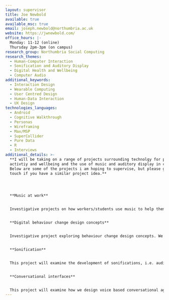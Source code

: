 ```yaml
---
layout: supervisor
title: Joe Newbold
available: true
available_msc: true
email: joseph.newbold@northumbria.ac.uk
website: https://jwnewbold.com/
office_hours: |-
  Monday: 11-12 (online)
  Thursday 2pm-3pm (on campus)
research_group: Northumbria Social Computing
research_themes:
  - Human-Computer Interaction
  - Sonification and Auditory Display
  - Digital Health and Wellbeing
  - Computer Audio
additional_keywords:
  - Interaction Design
  - Wearable Computing
  - User Centred Design
  - Human-Data Interaction
  - UX Design
technologies_languages:
  - Android
  - Cognitive Walkthrough
  - Personas
  - Wireframing
  - Max/MSP
  - SuperCollider
  - Pure Data
  - R
  - Interviews
additional_details: >-
  **I will be taking on a range of projects surrounding technolgy for physical
  activtiy and wellbeing and the use of music and auditory display in computing.
  Below are some of the projects i am hoping to supervise, but please get in
  touch if you have a similar project idea.**




  **Music at work**


  Investigative projects on how workers/students use music to help them focus and take breaks by deploying our prototype tool with participants : <https://radio.eworklife.co.uk/register> this will involve study design, developing study materials and data analysis.


  **Digital behaviour change design concepts**


  Investigative project exploring behaviour change design concepts. We already have a good idea as to how to design “goal setting” and “reward” features, however there are a number of behaviour change techniques that we don’t have concrete design concepts for. This will involve an app review of select behaviour change applications and the development of new design materials which incorporate new behaviour change techniques.


  **Sonification**


  This project will examine the development of sonifications, i.e. auditory displays, that help people reflect on their physical activity data. This will involve developing sonifications using a range of audio-based prototypes and exploring how they help people understand their own activity.


  **Conversational interfaces**


  This project will examine how we design voice based conversational agents, such as Alexa or google assistant. This voice agents are usually designed to appear as human like as possible, this investigative project will examine how non-voice sounds can be used to lower people expectations of these agents and how that impacts their frustration when it makes errors
---
```

